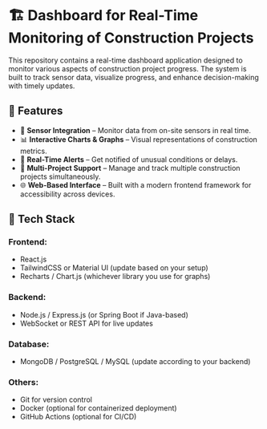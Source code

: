 # 🏗️ Dashboard for Real-Time Monitoring of Construction Projects

This repository contains a real-time dashboard application designed to monitor various aspects of construction project progress. The system is built to track sensor data, visualize progress, and enhance decision-making with timely updates.

## 🚀 Features

- 📡 **Sensor Integration** – Monitor data from on-site sensors in real time.
- 📊 **Interactive Charts & Graphs** – Visual representations of construction metrics.
- 🔔 **Real-Time Alerts** – Get notified of unusual conditions or delays.
- 🏢 **Multi-Project Support** – Manage and track multiple construction projects simultaneously.
- 🌐 **Web-Based Interface** – Built with a modern frontend framework for accessibility across devices.

## 🧱 Tech Stack

### Frontend:
- React.js
- TailwindCSS or Material UI (update based on your setup)
- Recharts / Chart.js (whichever library you use for graphs)

### Backend:
- Node.js / Express.js (or Spring Boot if Java-based)
- WebSocket or REST API for live updates

### Database:
- MongoDB / PostgreSQL / MySQL (update according to your backend)

### Others:
- Git for version control
- Docker (optional for containerized deployment)
- GitHub Actions (optional for CI/CD)


